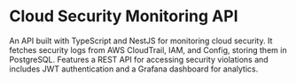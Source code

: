 # Cloud Security Monitoring API
 An API built with TypeScript and NestJS for monitoring cloud security. It fetches security logs from AWS CloudTrail, IAM, and Config, storing them in PostgreSQL. Features a REST API for accessing security violations and includes JWT authentication and a Grafana dashboard for analytics.
